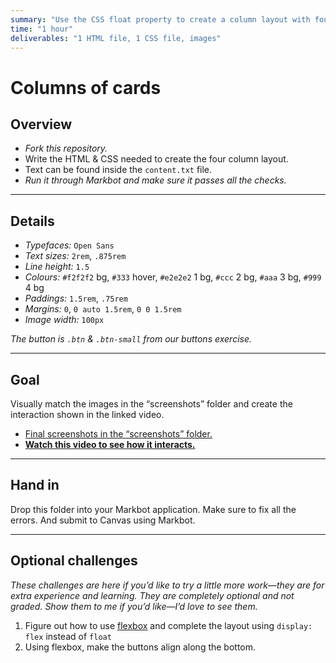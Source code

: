 ```yaml
---
summary: "Use the CSS float property to create a column layout with four cards inside."
time: "1 hour"
deliverables: "1 HTML file, 1 CSS file, images"
---
```


# Columns of cards

## Overview

- *Fork this repository.*
- Write the HTML & CSS needed to create the four column layout.
- Text can be found inside the `content.txt` file.
- *Run it through Markbot and make sure it passes all the checks.*

---

## Details

- *Typefaces:* `Open Sans`
- *Text sizes:* `2rem`, `.875rem`
- *Line height:* `1.5`
- *Colours:* `#f2f2f2` bg, `#333` hover, `#e2e2e2` 1 bg, `#ccc` 2 bg, `#aaa` 3 bg, `#999` 4 bg
- *Paddings:* `1.5rem`, `.75rem`
- *Margins:* `0`, `0 auto 1.5rem`, `0 0 1.5rem`
- *Image width:* `100px`

*The button is `.btn` & `.btn-small` from our buttons exercise.*

---

## Goal

Visually match the images in the “screenshots” folder and create the interaction shown in the linked video.

- [Final screenshots in the “screenshots” folder.](screenshots)
- [**Watch this video to see how it interacts.**](https://youtu.be/F1a0g8X6DIY)

---

## Hand in

Drop this folder into your Markbot application. Make sure to fix all the errors. And submit to Canvas using Markbot.

---

## Optional challenges

*These challenges are here if you’d like to try a little more work—they are for extra experience and learning. They are completely optional and not graded. Show them to me if you’d like—I’d love to see them.*

1. Figure out how to use [flexbox](https://learn-the-web.algonquindesign.ca/topics/flow-display/#flexbox) and complete the layout using `display: flex` instead of `float`
2. Using flexbox, make the buttons align along the bottom.
